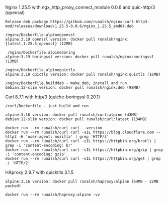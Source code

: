 Nginx 1.25.5 with ngx_http_proxy_connect_module 0.0.6 and quic-http/3 (openssl) 

    Release deb package https://github.com/runalsh/nginx-curl-http3-mod/releases/download/1.25.5-0.0.6/nginx_1.25.5_amd64.deb
    
    /nginx/Dockerfile.alpineopenssl
    alpine:3.19 openssl version: docker pull runalsh/nginx:{latest,1.25.5,openssl} (12MB)

     /nginx/Dockerfile.alpineboring
    alpine:3.19 boringssl version: docker pull runalsh/nginx:boringssl (13MB)

    /nginx/Dockerfile.alpinequictls
    alpine:3.19 quictls version: docker pull runalsh/nginx:quictls (16MB)

    /nginx/Dockerfile.builddeb - make deb, install and run
    debian:12-slim version: docker pull runalsh/nginx:deb (98MB)

Curl 8.7.1 with http/3 (quiche-boringssl 0.20.1)

    /curl/Dockerfile - just build and run 

    alpine:3.16 version: docker pull runalsh/curl:alpine (43MB)
    debian:12-slim version: docker pull runalsh/curl:latest (134MB)

    docker run --rm runalsh/curl curl --version
    docker run --rm runalsh/curl curl -sIL https://blog.cloudflare.com --http3 -H 'user-agent: mozilla' | grep 'HTTP/3'    
    docker run --rm runalsh/curl curl -sIL https://httpbin.org/brotli | grep -i 'content-encoding: br'
    docker run --rm runalsh/curl curl -sIL https://httpbin.org/gzip | grep -i 'content-encoding: gzip'
    docker run --rm runalsh/curl curl -sIL https://httpbin.org/get | grep -i 'HTTP/2'

HAproxy 2.9.7 with quicktlls 3.1.5

    alpine:3.16 version: docker pull runalsh/haproxy:alpine (64MB - 22MB packed)
    
    docker run --rm runalsh/haproxy:alpine -vv
